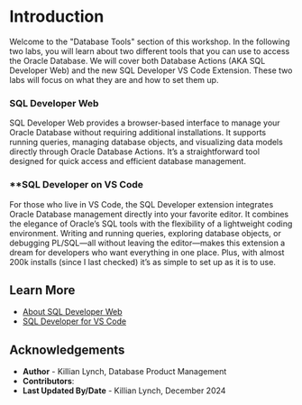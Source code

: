 # Introduction

Welcome to the "Database Tools" section of this workshop. In the following two labs, you will learn about two different tools that you can use to access the Oracle Database. We will cover both Database Actions (AKA SQL Developer Web) and the new SQL Developer VS Code Extension. These two labs will focus on what they are and how to set them up. 

### **SQL Developer Web**
SQL Developer Web provides a browser-based interface to manage your Oracle Database without requiring additional installations. It supports running queries, managing database objects, and visualizing data models directly through Oracle Database Actions. It’s a straightforward tool designed for quick access and efficient database management.

### **SQL Developer on VS Code
For those who live in VS Code, the SQL Developer extension integrates Oracle Database management directly into your favorite editor. It combines the elegance of Oracle’s SQL tools with the flexibility of a lightweight coding environment. Writing and running queries, exploring database objects, or debugging PL/SQL—all without leaving the editor—makes this extension a dream for developers who want everything in one place. Plus, with almost 200k installs (since I last checked) it’s as simple to set up as it is to use.

## Learn More

* [About SQL Developer Web](https://docs.oracle.com/en/database/oracle/sql-developer-web/20.3/sdweb/about-sdw.html) 
* [SQL Developer for VS Code](https://www.oracle.com/database/sqldeveloper/vscode/)

## Acknowledgements
* **Author** - Killian Lynch, Database Product Management
* **Contributors**:
* **Last Updated By/Date** - Killian Lynch, December 2024

